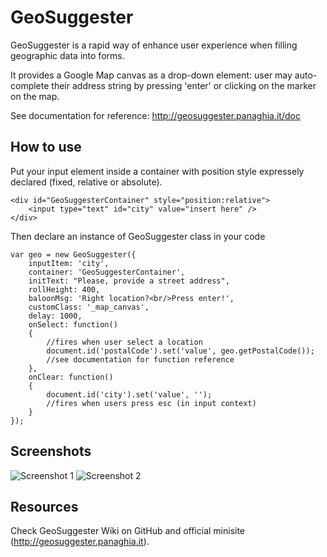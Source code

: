 GeoSuggester
===========

GeoSuggester is a rapid way of enhance user experience when filling geographic data into forms.

It provides a Google Map canvas as a drop-down element: user may auto-complete their address string by pressing 'enter' or clicking on the marker on the map.

See documentation for reference: http://geosuggester.panaghia.it/doc


How to use
----------

Put your input element inside a container with position style expressely declared (fixed, relative or absolute).

	<div id="GeoSuggesterContainer" style="position:relative">
		<input type="text" id="city" value="insert here" />
	</div>

Then declare an instance of GeoSuggester class in your code 

	var geo = new GeoSuggester({
		inputItem: 'city',
		container: 'GeoSuggesterContainer',
		initText: "Please, provide a street address",
		rollHeight: 400,
		baloonMsg: 'Right location?<br/>Press enter!',
		customClass: '_map_canvas',
		delay: 1000,
		onSelect: function()
		{
			//fires when user select a location
			document.id('postalCode').set('value', geo.getPostalCode());
			//see documentation for function reference
		},
		onClear: function()
		{
			document.id('city').set('value', '');
			//fires when users press esc (in input context)		
		}		
	});




Screenshots
-----------

![Screenshot 1](http://dl.dropbox.com/u/5138746/geosuggester.png)
![Screenshot 2](http://dl.dropbox.com/u/5138746/geo_2.png)

Resources
-----------------

Check GeoSuggester Wiki on GitHub
and official minisite (http://geosuggester.panaghia.it).

